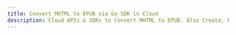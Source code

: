 ---title: Convert MHTML to EPUB via Go SDK in Clouddescription: Cloud APIs & SDKs to Convert MHTML to EPUB. Also Create, Edit & Render Microsoft Word & OpenOffice documents in the Cloud.---